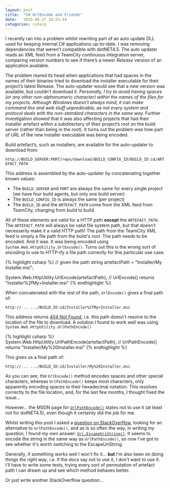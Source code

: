 ```yaml
---
layout: post
title:  "C# UrlEncode and Friends"
date:   2015-08-27 19:53:44
categories: csharp
---
```

I recently ran into a problem whilst rewriting part of an auto update DLL used for keeping internal C# applications up-to-date. I was removing dependencies that weren’t compatible with dotNET4.5.
The auto updater reads an XML feed from a TeamCity continuous integration server, comparing version numbers to see if there’s a newer *Release* version of an application available.

The problem reared its head when applications that had spaces in the names of their binaries tried to download the installer executable for their project’s latest Release. The auto-updater would see that a new version was available, but couldn’t download it. *Personally, I try to avoid having spaces (or any other non-alphanumeric character) within the names of the files for my projects. Although Windows doesn’t always mind, it can make command line and web stuff unpredicable, as not every system and protocol deals with the non-standard characters in the same way.* Further investigation showed that it was also affecting projects that had their installer artefact within a subdirectory of their project’s root on the build server (rather than being in the root). It turns out the problem was how part of URL of the new installer executable was being encoded.

Build artefact’s, such as installers, are available for the auto-updater to download from:

`http://BUILD_SERVER:PORT/repo/download/BUILD_CONFIG_ID/BUILD_ID:id/ARTEFACT_PATH` 

This address is assembled by the auto-updater by concatenating together known values: 

- The `BUILD_SERVER` and `PORT` are always the same for every single project (we have four build agents, but only one build server)
- The `BUILD_CONFIG_ID` is always the same (per project) 
- The `BUILD_ID` and the `ARTEFACT_PATH` come from the XML feed from TeamCity, changing from build to build. 

All of these elements are valid for a HTTP path **except** the `ARTEFACT_PATH`. The `ARTEFACT_PATH` will always be valid file system path, but that doesn’t necessarily make it a valid HTTP path! The path from the TeamCity XML feed is simply a file path from the build's root. The path needs to be encoded. And it was. 
It was being encoded using `System.Web.HttpUtility.UrlEncode()`. Turns out this is the wrong sort of encoding to use to HTTP-ify a file path correctly for this particular use case.

{% highlight csharp %}
// given the path
string artefactPath = "Installer/My Installer.msi";

System.Web.HttpUtility.UrlEncode(artefactPath);
// UrlEncode() returns "Installer%2fMy+Installer.msi"
{% endhighlight %}

When concatenated with the rest of the path, `UrlEncode()` gives a final path of: 

`http://... .../BUILD_ID:id/Installer%2fMy+Installer.msi`

[xkcd404]: http://xkcd.com/404/
This address returns [404 Not Found][xkcd404], i.e. this path doesn't resolve to the location of the file to download. A solution I found to work well was using `System.Web.HttpUtility.UrlPathEncode()`

{% highlight csharp %}
System.Web.HttpUtility.UrlPathEncode(artefactPath);
// UrlPathEncode() returns "Installer/My%20Installer.msi"
{% endhighlight %}

This gives us a final path of:

`http://... .../BUILD_ID:id/Installer/My%20Installer.msi`

As you can see, the `UrlEncode()` method encodes spaces and other special characters, whereas `UrlPathEncode()` keeps most characters, only apparently encoding spaces to their hexadecimal notation. This resolves correctly to the file location, and, for the last few months, I thought fixed the issue...

[msdn-urlpathencode]: https://msdn.microsoft.com/en-us/library/system.web.httputility.urlpathencode(v=vs.110).aspx
However... the MSDN page for [`UrlPathEncode()`][msdn-urlpathencode] states not to use it (at least not for dotNET4.5), even though it certainly did the job for me.

[so-question]: http://stackoverflow.com/questions/32253571/urlpathencode-alternative
[msdn-uriescape]: https://msdn.microsoft.com/en-us/library/system.uri.escapeuristring(v=vs.110).aspx
Whilst writing this post I asked a [question on StackOverflow][so-question], looking for an alternative to `UrlPathEncode()`, and as is so often the way, in writing my question, I found my own answer: [`Uri.EscapeUriString()`][msdn-uriescape]. It seems to encode the string in the same way as `UrlPathEncode()`, so now I've got to see whether it's worth switching to the EscapeUriString. 

Generally, if something works well I won't fix it... **but** I'm also keen on doing things *the right way*, i.e. if the docs say not to use it, I don't want to use it. I'll have to write some tests, trying every sort of permutation of artefact path I can dream up and see which method behaves better.

Or just write another StackOverflow question...